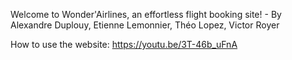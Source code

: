 Welcome to Wonder'Airlines, an effortless flight booking site! - By Alexandre Duplouy, Etienne Lemonnier, Théo Lopez, Victor Royer

How to use the website: https://youtu.be/3T-46b_uFnA
